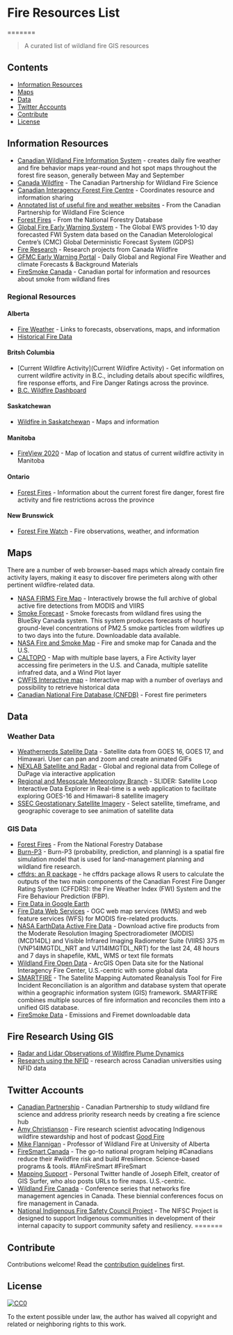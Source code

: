 # Fire Resources List

=======
> A curated list of wildland fire GIS resources

## Contents
- [Information Resources](#information-resources)
- [Maps](#maps)
- [Data](#data)
- [Twitter Accounts](#twitter-accounts)
- [Contribute](#contribute)
- [License](#license)

## Information Resources

- [Canadian Wildland Fire Information System](https://cwfis.cfs.nrcan.gc.ca/home) - creates daily fire weather and fire behavior maps year-round and hot spot maps throughout the forest fire season, generally between May and September
- [Canada Wildfire](https://www.canadawildfire.org/) - The Canadian Partnership for Wildland Fire Science
- [Canadian Interagency Forest Fire Centre](https://www.ciffc.ca/index.php/) - Coordinates resource and information sharing
- [Annotated list of useful fire and weather websites](https://73c61686-1630-4745-842c-cf3169c8dadc.filesusr.com/ugd/90df79_bd193b3491c94e1188f49ccfdd1aa536.pdf) - From the Canadian Partnership for Wildland Fire Science
- [Forest Fires](http://nfdp.ccfm.org/en/data/fires.php) - From the National Forestry Database
- [Global Fire Early Warning System](https://gfmc.online/gwfews/index-12.html) - The Global EWS provides 1-10 day forecasted FWI System data based on the Canadian Meterolological Centre’s (CMC) Global Deterministic Forecast System (GDPS)
- [Fire Research](https://www.canadawildfire.org/research) - Research projects from Canada Wildfire
- [GFMC Early Warning Portal](https://gfmc.online/fwf/fwf.html) - Daily Global and Regional Fire Weather and climate Forecasts & Background Materials
- [FireSmoke Canada](https://firesmoke.ca/) - Canadian portal for information and resources about smoke from wildland fires

### Regional Resources

#### Alberta

- [Fire Weather](https://wildfire.alberta.ca/wildfire-status/fire-weather/default.aspx) - Links to forecasts, observations, maps, and information
- [Historical Fire Data](https://wildfire.alberta.ca/resources/historical-data/default.aspx)

#### Britsh Columbia

- [Current Wildfire Activity](Current Wildfire Activity) - Get information on current wildfire activity in B.C., including details about specific wildfires, fire response efforts, and Fire Danger Ratings across the province.
- [B.C. Wildfire Dashboard](https://governmentofbc.maps.arcgis.com/apps/opsdashboard/index.html#/f0ac328d88c74d07aa2ee385abe2a41b)

#### Saskatchewan

- [Wildfire in Saskatchewan](https://www.saskatchewan.ca/residents/environment-public-health-and-safety/wildfire-in-saskatchewan) - Maps and information

#### Manitoba

- [FireView 2020](https://www.gov.mb.ca/sd/fire/Fire-Maps/fireview/fireview.html) - Map of location and status of current wildfire activity in Manitoba

#### Ontario

- [Forest Fires](https://www.ontario.ca/page/forest-fires) - Information about the current forest fire danger, forest fire activity and fire restrictions across the province

#### New Brunswick

- [Forest Fire Watch](https://www2.gnb.ca/content/gnb/en/news/public_alerts/forest_fire_watch.html) - Fire observations, weather, and information 

## Maps

There are a number of web browser-based maps which already contain fire activity layers, making it easy to discover fire perimeters along with other pertinent wildfire-related data.

- [NASA FIRMS Fire Map](https://firms.modaps.eosdis.nasa.gov/map/#d:2020-09-24..2020-09-25;@0.0,0.0,3z) - Interactively browse the full archive of global active fire detections from MODIS and VIIRS
- [Smoke Forecast](https://firesmoke.ca/forecasts/current/) - Smoke forecasts from wildland fires using the BlueSky Canada system. This system produces forecasts of hourly ground-level concentrations of PM2.5 smoke particles from wildfires up to two days into the future. Downloadable data available.
- [NASA Fire and Smoke Map](https://fire.airnow.gov/) - Fire and smoke map for Canada and the U.S.
- [CALTOPO](https://caltopo.com) - Map with multiple base layers, a Fire Activity layer accessing fire perimeters in the U.S. and Canada, multiple satellite infrafred data, and a Wind Plot layer
- [CWFIS Interactive map](https://cwfis.cfs.nrcan.gc.ca/interactive-map) - Interactive map with a number of overlays and possibility to retrieve historical data
- [Canadian National Fire Database (CNFDB)](https://cwfis.cfs.nrcan.gc.ca/ha/nfdb) - Forest fire perimeters

## Data

### Weather Data

- [Weathernerds Satellite Data](https://www.weathernerds.org/satellite/?initsatsrc=On&initsatname=GOES16&initsattype=ir&initcscheme=ir1&initimdimx=1050&initimdimy=583&initrange=79.000000000000:-145.000000000000:35.000000000000:-50.000000000000&initloop=False&initnframes=20&initlightning16=On&initlightning17=Off&initltngfed=Off&initltngtoe=Off&initinterstates=On&initwarnings=On&initlatlon=Off&initascata=Off&initascatb=Off&initascatc=Off&initascatamba=Off&initascatambb=Off&initascatambc=Off&initsst=Off) - Satellite data from GOES 16, GOES 17, and Himawari. User can pan and zoom and create animated GIFs
- [NEXLAB Satellite and Radar](https://weather.cod.edu/satrad/) - Global and regional data from College of DuPage via interactive application
- [Regional and Mesoscale Meteorology Branch](https://rammb-slider.cira.colostate.edu/?sat=goes-16&z=0&im=12&ts=1&st=0&et=0&speed=130&motion=loop&map=1&lat=0&opacity%5B0%5D=1&hidden%5B0%5D=0&pause=0&slider=-1&hide_controls=0&mouse_draw=0&follow_feature=0&follow_hide=0&s=rammb-slider&sec=full_disk&p%5B0%5D=geocolor&x=10848&y=10848) - SLIDER: Satellite Loop Interactive Data Explorer in Real-time is a web application to facilitate exploring  GOES-16 and Himawari-8 satellite imagery
- [SSEC Geostationary Satellite Imagery](https://www.ssec.wisc.edu/data/geo/#/animation?satellite=goes-16-17-comp&end_datetime=latest&n_images=48&coverage=mollweide&channel=14&image_quality=gif&anim_method=javascript) - Select satellite, timeframe, and geographic coverage to see animation of satellite data

### GIS Data

- [Forest Fires](http://nfdp.ccfm.org/en/download.php) - From the National Forestry Database
- [Burn-P3](https://www.canadawildfire.org/burn-p3-english) - Burn-P3 (probability, prediction, and planning) is a spatial fire simulation model that is used for land-management planning and wildland fire research.
- [cffdrs: an R package](https://www.canadawildfire.org/cffdrs-r-package) - he cffdrs package allows R users to calculate the outputs of the two main components of the Canadian Forest Fire Danger Rating System (CFFDRS): the Fire Weather Index (FWI) System and the Fire Behaviour Prediction (FBP).
- [Fire Data in Google Earth](https://fsapps.nwcg.gov/googleearth.php)
- [Fire Data Web Services](https://fsapps.nwcg.gov/afm/wms.php) - OGC web map services (WMS) and web feature services (WFS) for MODIS fire-related products.
- [NASA EarthData Active Fire Data](https://earthdata.nasa.gov/earth-observation-data/near-real-time/firms/active-fire-data) - Download active fire products from the Moderate Resolution Imaging Spectroradiometer (MODIS) (MCD14DL) and Visible Infrared Imaging Radiometer Suite (VIIRS) 375 m (VNP14IMGTDL_NRT and VJ114IMGTDL_NRT) for the last 24, 48 hours and 7 days in shapefile, KML, WMS or text file formats
- [Wildland Fire Open Data](https://data-nifc.opendata.arcgis.com/) - ArcGIS Open Data site for the National Interagency Fire Center, U.S.-centric with some global data
- [SMARTFIRE](https://firesmoke.ca/smartfire/) - The Satellite Mapping Automated Reanalysis Tool for Fire Incident Reconciliation is an algorithm and database system that operate within a geographic information system (GIS) framework. SMARTFIRE combines multiple sources of fire information and reconciles them into a unified GIS database.
- [FireSmoke Data](https://firesmoke.ca/data/) - Emissions and Firemet downloadable data

## Fire Research Using GIS

- [Radar and Lidar Observations of Wildfire Plume Dynamics](https://frg.berkeley.edu/radar-and-lidar-observations-of-wildfire-plume-dynamics/)
- [Research using the NFID](http://nfidcanada.ca/project-status/) - research across Canadian universities using NFID data

## Twitter Accounts

- [Canadian Partnership](https://twitter.com/CanadaWildfire) - Canadian Partnership to study wildland fire science and address priority research needs by creating a fire science hub
- [Amy Christianson](https://twitter.com/ChristiansonAmy) - Fire research scientist advocating Indigenous wildfire stewardship and host of podcast [Good Fire](https://yourforestpodcast.com/good-fire-podcast)
- [Mike Flannigan](https://twitter.com/mikeflannigan) - Professor of Wildland Fire at University of Alberta
- [FireSmart Canada](https://twitter.com/FireSmartCanada) - The go-to national program helping #Canadians reduce their #wildfire risk and build #resilience. Science-based programs & tools. #IAmFireSmart #FireSmart 
- [Mapping Support](https://twitter.com/MappingSupport) - Personal Twitter handle of Joseph Elfelt, creator of GIS Surfer, who also posts URLs to fire maps. U.S.-centric.
- [Wildland Fire Canada](https://twitter.com/wildlandfirecan) - Conference series that networks fire management agencies in Canada. These biennial conferences focus on fire management in Canada.
- [National Indigenous Fire Safety Council Project](https://twitter.com/NIFSC_CA) - The NIFSC Project is designed to support Indigenous communities in development of their internal capacity to support community safety and resiliency.
=======

## Contribute

Contributions welcome! Read the [contribution guidelines](CONTRIBUTING.md) first.

## License

[![CC0](https://mirrors.creativecommons.org/presskit/buttons/88x31/svg/cc-zero.svg)](https://creativecommons.org/publicdomain/zero/1.0)

To the extent possible under law, the author has waived all copyright and related or neighboring rights to this work.
